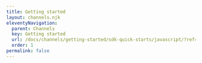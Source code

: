 ```yaml
---
title: Getting started
layout: channels.njk
eleventyNavigation:
  parent: Channels
  key: Getting started
  url: /docs/channels/getting-started/sdk-quick-starts/javascript/?ref=nav
  order: 1
permalink: false
---
```

